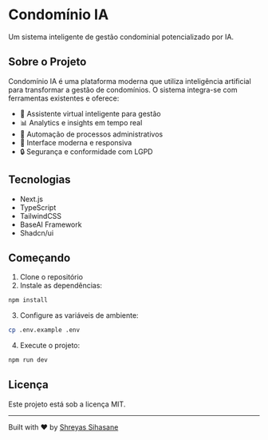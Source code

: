 # Condomínio IA

Um sistema inteligente de gestão condominial potencializado por IA.

## Sobre o Projeto

Condomínio IA é uma plataforma moderna que utiliza inteligência artificial para transformar a gestão de condomínios. O sistema integra-se com ferramentas existentes e oferece:

- 🤖 Assistente virtual inteligente para gestão
- 📊 Analytics e insights em tempo real
- 🔄 Automação de processos administrativos
- 📱 Interface moderna e responsiva
- 🔒 Segurança e conformidade com LGPD

## Tecnologias

- Next.js
- TypeScript
- TailwindCSS
- BaseAI Framework
- Shadcn/ui

## Começando

1. Clone o repositório
2. Instale as dependências:
```bash
npm install
```
3. Configure as variáveis de ambiente:
```bash
cp .env.example .env
```
4. Execute o projeto:
```bash
npm run dev
```

## Licença

Este projeto está sob a licença MIT.

---

Built with ❤️ by [Shreyas Sihasane](https://shreyas-sihasane.vercel.app)
